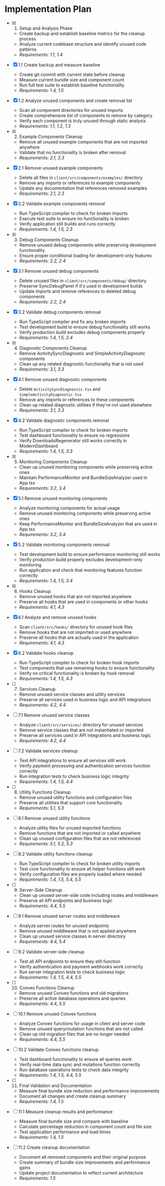 # Implementation Plan

- [x] 1. Setup and Analysis Phase
  - Create backup and establish baseline metrics for the cleanup process
  - Analyze current codebase structure and identify unused code patterns
  - _Requirements: 1.1, 1.4_

- [x] 1.1 Create backup and measure baseline
  - Create git commit with current state before cleanup
  - Measure current bundle size and component count
  - Run full test suite to establish baseline functionality
  - _Requirements: 1.4, 1.5_

- [x] 1.2 Analyze unused components and create removal list
  - Scan all component directories for unused imports
  - Create comprehensive list of components to remove by category
  - Verify each component is truly unused through static analysis
  - _Requirements: 1.1, 1.2, 1.3_

- [x] 2. Example Components Cleanup
  - Remove all unused example components that are not imported anywhere
  - Validate that no functionality is broken after removal
  - _Requirements: 2.1, 2.3_

- [x] 2.1 Remove unused example components
  - Delete all files in `client/src/components/examples/` directory
  - Remove any imports or references to example components
  - Update any documentation that references removed examples
  - _Requirements: 2.1, 2.3_

- [x] 2.2 Validate example components removal
  - Run TypeScript compiler to check for broken imports
  - Execute test suite to ensure no functionality is broken
  - Verify application still builds and runs correctly
  - _Requirements: 1.4, 1.5, 2.3_

- [x] 3. Debug Components Cleanup
  - Remove unused debug components while preserving development functionality
  - Ensure proper conditional loading for development-only features
  - _Requirements: 2.2, 2.4_

- [x] 3.1 Remove unused debug components
  - Delete unused files in `client/src/components/debug/` directory
  - Preserve SyncDebugPanel if it's used in development builds
  - Update imports and remove references to deleted debug components
  - _Requirements: 2.2, 2.4_

- [x] 3.2 Validate debug components removal
  - Run TypeScript compiler and fix any broken imports
  - Test development build to ensure debug functionality still works
  - Verify production build excludes debug components properly
  - _Requirements: 1.4, 1.5, 2.4_

- [x] 4. Diagnostic Components Cleanup
  - Remove ActivitySyncDiagnostic and SimpleActivityDiagnostic components
  - Clean up any related diagnostic functionality that is not used
  - _Requirements: 3.1, 3.3_

- [x] 4.1 Remove unused diagnostic components
  - Delete `ActivitySyncDiagnostic.tsx` and `SimpleActivityDiagnostic.tsx`
  - Remove any imports or references to these components
  - Clean up related diagnostic utilities if they're not used elsewhere
  - _Requirements: 3.1, 3.3_

- [x] 4.2 Validate diagnostic components removal
  - Run TypeScript compiler to check for broken imports
  - Test dashboard functionality to ensure no regressions
  - Verify DownloadsRegenerator still works correctly in ModernDashboard
  - _Requirements: 1.4, 1.5, 3.3_

- [x] 5. Monitoring Components Cleanup
  - Clean up unused monitoring components while preserving active ones
  - Maintain PerformanceMonitor and BundleSizeAnalyzer used in App.tsx
  - _Requirements: 3.2, 3.4_

- [x] 5.1 Remove unused monitoring components
  - Analyze monitoring components for actual usage
  - Remove unused monitoring components while preserving active ones
  - Keep PerformanceMonitor and BundleSizeAnalyzer that are used in App.tsx
  - _Requirements: 3.2, 3.4_

- [x] 5.2 Validate monitoring components removal
  - Test development build to ensure performance monitoring still works
  - Verify production build properly excludes development-only monitoring
  - Run application and check that monitoring features function correctly
  - _Requirements: 1.4, 1.5, 3.4_

- [x] 6. Hooks Cleanup
  - Remove unused hooks that are not imported anywhere
  - Preserve all hooks that are used in components or other hooks
  - _Requirements: 4.1, 4.3_

- [x] 6.1 Analyze and remove unused hooks
  - Scan `client/src/hooks/` directory for unused hook files
  - Remove hooks that are not imported or used anywhere
  - Preserve all hooks that are actually used in the application
  - _Requirements: 4.1, 4.3_

- [x] 6.2 Validate hooks cleanup
  - Run TypeScript compiler to check for broken hook imports
  - Test components that use remaining hooks to ensure functionality
  - Verify no critical functionality is broken by hook removal
  - _Requirements: 1.4, 1.5, 4.3_

- [ ] 7. Services Cleanup
  - Remove unused service classes and utility services
  - Preserve all services used in business logic and API integrations
  - _Requirements: 4.2, 4.4_

- [ ] 7.1 Remove unused service classes
  - Analyze `client/src/services/` directory for unused services
  - Remove service classes that are not instantiated or imported
  - Preserve all services used in API integrations and business logic
  - _Requirements: 4.2, 4.4_

- [ ] 7.2 Validate services cleanup
  - Test API integrations to ensure all services still work
  - Verify payment processing and authentication services function correctly
  - Run integration tests to check business logic integrity
  - _Requirements: 1.4, 1.5, 4.4_

- [ ] 8. Utility Functions Cleanup
  - Remove unused utility functions and configuration files
  - Preserve all utilities that support core functionality
  - _Requirements: 5.1, 5.3_

- [ ] 8.1 Remove unused utility functions
  - Analyze utility files for unused exported functions
  - Remove functions that are not imported or called anywhere
  - Clean up unused configuration files that are not referenced
  - _Requirements: 5.1, 5.2, 5.3_

- [ ] 8.2 Validate utility functions cleanup
  - Run TypeScript compiler to check for broken utility imports
  - Test core functionality to ensure all helper functions still work
  - Verify configuration files are properly loaded where needed
  - _Requirements: 1.4, 1.5, 5.4, 5.5_

- [ ] 9. Server-Side Cleanup
  - Clean up unused server-side code including routes and middleware
  - Preserve all API endpoints and business logic
  - _Requirements: 4.4, 5.5_

- [ ] 9.1 Remove unused server routes and middleware
  - Analyze server routes for unused endpoints
  - Remove unused middleware that is not applied anywhere
  - Clean up unused service classes in server directory
  - _Requirements: 4.4, 5.4_

- [ ] 9.2 Validate server-side cleanup
  - Test all API endpoints to ensure they still function
  - Verify authentication and payment webhooks work correctly
  - Run server integration tests to check business logic
  - _Requirements: 1.4, 1.5, 4.4, 5.5_

- [ ] 10. Convex Functions Cleanup
  - Remove unused Convex functions and old migrations
  - Preserve all active database operations and queries
  - _Requirements: 4.4, 5.5_

- [ ] 10.1 Remove unused Convex functions
  - Analyze Convex functions for usage in client and server code
  - Remove unused query/mutation functions that are not called
  - Clean up old migration files that are no longer needed
  - _Requirements: 4.4, 5.5_

- [ ] 10.2 Validate Convex functions cleanup
  - Test dashboard functionality to ensure all queries work
  - Verify real-time data sync and mutations function correctly
  - Run database operations tests to check data integrity
  - _Requirements: 1.4, 1.5, 4.4, 5.5_

- [ ] 11. Final Validation and Documentation
  - Measure final bundle size reduction and performance improvements
  - Document all changes and create cleanup summary
  - _Requirements: 1.4, 1.5_

- [ ] 11.1 Measure cleanup results and performance
  - Measure final bundle size and compare with baseline
  - Calculate percentage reduction in component count and file size
  - Test application performance and load times
  - _Requirements: 1.4, 1.5_

- [ ] 11.2 Create cleanup documentation
  - Document all removed components and their original purpose
  - Create summary of bundle size improvements and performance gains
  - Update project documentation to reflect current architecture
  - _Requirements: 1.5_
